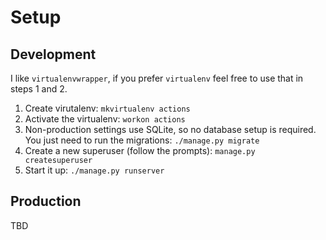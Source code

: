 # Setup

## Development

I like `virtualenvwrapper`, if you prefer `virtualenv` feel free to use that in steps 1 and 2.

1. Create virutalenv: `mkvirtualenv actions`
2. Activate the virtualenv: `workon actions`
3. Non-production settings use SQLite, so no database setup is required. You just need to run the migrations: `./manage.py migrate`
4. Create a new superuser (follow the prompts): `manage.py createsuperuser`
5. Start it up: `./manage.py runserver`

## Production

TBD

